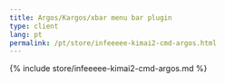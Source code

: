 ```yaml
---
title: Argos/Kargos/xbar menu bar plugin
type: client
lang: pt
permalink: /pt/store/infeeeee-kimai2-cmd-argos.html
---
```


{% include store/infeeeee-kimai2-cmd-argos.md %}
